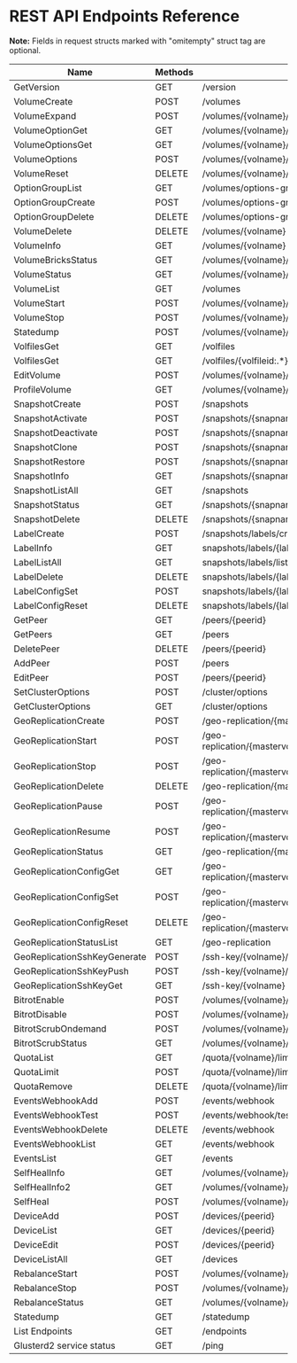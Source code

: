 
<!---
This file is generated using commands described below. DO NOT EDIT.

$ curl -o endpoints.json -s -X GET http://127.0.0.1:24007/endpoints
$ go build pkg/tools/generate-doc.go
$ ./generate-doc
-->

# REST API Endpoints Reference

**Note:** Fields in request structs marked with "omitempty" struct tag are optional.

Name | Methods | Path | Request | Response
--- | --- | --- | --- | ---
GetVersion | GET | /version | [](https://godoc.org/github.com/gluster/glusterd2/pkg/api#) | [VersionResp](https://godoc.org/github.com/gluster/glusterd2/pkg/api#VersionResp)
VolumeCreate | POST | /volumes | [VolCreateReq](https://godoc.org/github.com/gluster/glusterd2/pkg/api#VolCreateReq) | [VolumeCreateResp](https://godoc.org/github.com/gluster/glusterd2/pkg/api#VolumeCreateResp)
VolumeExpand | POST | /volumes/{volname}/expand | [VolExpandReq](https://godoc.org/github.com/gluster/glusterd2/pkg/api#VolExpandReq) | [VolumeExpandResp](https://godoc.org/github.com/gluster/glusterd2/pkg/api#VolumeExpandResp)
VolumeOptionGet | GET | /volumes/{volname}/options/{optname} | [](https://godoc.org/github.com/gluster/glusterd2/pkg/api#) | [VolumeOptionGetResp](https://godoc.org/github.com/gluster/glusterd2/pkg/api#VolumeOptionGetResp)
VolumeOptionsGet | GET | /volumes/{volname}/options | [](https://godoc.org/github.com/gluster/glusterd2/pkg/api#) | [VolumeOptionsGetResp](https://godoc.org/github.com/gluster/glusterd2/pkg/api#VolumeOptionsGetResp)
VolumeOptions | POST | /volumes/{volname}/options | [VolOptionReq](https://godoc.org/github.com/gluster/glusterd2/pkg/api#VolOptionReq) | [VolumeOptionResp](https://godoc.org/github.com/gluster/glusterd2/pkg/api#VolumeOptionResp)
VolumeReset | DELETE | /volumes/{volname}/options | [VolOptionResetReq](https://godoc.org/github.com/gluster/glusterd2/pkg/api#VolOptionResetReq) | [VolumeOptionResp](https://godoc.org/github.com/gluster/glusterd2/pkg/api#VolumeOptionResp)
OptionGroupList | GET | /volumes/options-group | [](https://godoc.org/github.com/gluster/glusterd2/pkg/api#) | [OptionGroupListResp](https://godoc.org/github.com/gluster/glusterd2/pkg/api#OptionGroupListResp)
OptionGroupCreate | POST | /volumes/options-group | [OptionGroupReq](https://godoc.org/github.com/gluster/glusterd2/pkg/api#OptionGroupReq) | [](https://godoc.org/github.com/gluster/glusterd2/pkg/api#)
OptionGroupDelete | DELETE | /volumes/options-group/{groupname} | [](https://godoc.org/github.com/gluster/glusterd2/pkg/api#) | [](https://godoc.org/github.com/gluster/glusterd2/pkg/api#)
VolumeDelete | DELETE | /volumes/{volname} | [](https://godoc.org/github.com/gluster/glusterd2/pkg/api#) | [](https://godoc.org/github.com/gluster/glusterd2/pkg/api#)
VolumeInfo | GET | /volumes/{volname} | [](https://godoc.org/github.com/gluster/glusterd2/pkg/api#) | [VolumeGetResp](https://godoc.org/github.com/gluster/glusterd2/pkg/api#VolumeGetResp)
VolumeBricksStatus | GET | /volumes/{volname}/bricks | [](https://godoc.org/github.com/gluster/glusterd2/pkg/api#) | [BricksStatusResp](https://godoc.org/github.com/gluster/glusterd2/pkg/api#BricksStatusResp)
VolumeStatus | GET | /volumes/{volname}/status | [](https://godoc.org/github.com/gluster/glusterd2/pkg/api#) | [VolumeStatusResp](https://godoc.org/github.com/gluster/glusterd2/pkg/api#VolumeStatusResp)
VolumeList | GET | /volumes | [](https://godoc.org/github.com/gluster/glusterd2/pkg/api#) | [VolumeListResp](https://godoc.org/github.com/gluster/glusterd2/pkg/api#VolumeListResp)
VolumeStart | POST | /volumes/{volname}/start | [VolumeStartReq](https://godoc.org/github.com/gluster/glusterd2/pkg/api#VolumeStartReq) | [VolumeStartResp](https://godoc.org/github.com/gluster/glusterd2/pkg/api#VolumeStartResp)
VolumeStop | POST | /volumes/{volname}/stop | [](https://godoc.org/github.com/gluster/glusterd2/pkg/api#) | [VolumeStopResp](https://godoc.org/github.com/gluster/glusterd2/pkg/api#VolumeStopResp)
Statedump | POST | /volumes/{volname}/statedump | [VolStatedumpReq](https://godoc.org/github.com/gluster/glusterd2/pkg/api#VolStatedumpReq) | [](https://godoc.org/github.com/gluster/glusterd2/pkg/api#)
VolfilesGet | GET | /volfiles | [](https://godoc.org/github.com/gluster/glusterd2/pkg/api#) | [](https://godoc.org/github.com/gluster/glusterd2/pkg/api#)
VolfilesGet | GET | /volfiles/{volfileid:.*} | [](https://godoc.org/github.com/gluster/glusterd2/pkg/api#) | [](https://godoc.org/github.com/gluster/glusterd2/pkg/api#)
EditVolume | POST | /volumes/{volname}/edit | [VolEditReq](https://godoc.org/github.com/gluster/glusterd2/pkg/api#VolEditReq) | [VolumeEditResp](https://godoc.org/github.com/gluster/glusterd2/pkg/api#VolumeEditResp)
ProfileVolume | GET | /volumes/{volname}/profile/{option} | [](https://godoc.org/github.com/gluster/glusterd2/pkg/api#) | [BrickProfileInfo](https://godoc.org/github.com/gluster/glusterd2/pkg/api#BrickProfileInfo)
SnapshotCreate | POST | /snapshots | [SnapCreateReq](https://godoc.org/github.com/gluster/glusterd2/pkg/api#SnapCreateReq) | [SnapCreateResp](https://godoc.org/github.com/gluster/glusterd2/pkg/api#SnapCreateResp)
SnapshotActivate | POST | /snapshots/{snapname}/activate | [SnapActivateReq](https://godoc.org/github.com/gluster/glusterd2/pkg/api#SnapActivateReq) | [SnapshotActivateResp](https://godoc.org/github.com/gluster/glusterd2/pkg/api#SnapshotActivateResp)
SnapshotDeactivate | POST | /snapshots/{snapname}/deactivate | [](https://godoc.org/github.com/gluster/glusterd2/pkg/api#) | [SnapshotDeactivateResp](https://godoc.org/github.com/gluster/glusterd2/pkg/api#SnapshotDeactivateResp)
SnapshotClone | POST | /snapshots/{snapname}/clone | [SnapCloneReq](https://godoc.org/github.com/gluster/glusterd2/pkg/api#SnapCloneReq) | [SnapshotCloneResp](https://godoc.org/github.com/gluster/glusterd2/pkg/api#SnapshotCloneResp)
SnapshotRestore | POST | /snapshots/{snapname}/restore | [](https://godoc.org/github.com/gluster/glusterd2/pkg/api#) | [](https://godoc.org/github.com/gluster/glusterd2/pkg/api#)
SnapshotInfo | GET | /snapshots/{snapname} | [](https://godoc.org/github.com/gluster/glusterd2/pkg/api#) | [SnapGetResp](https://godoc.org/github.com/gluster/glusterd2/pkg/api#SnapGetResp)
SnapshotListAll | GET | /snapshots | [](https://godoc.org/github.com/gluster/glusterd2/pkg/api#) | [SnapListResp](https://godoc.org/github.com/gluster/glusterd2/pkg/api#SnapListResp)
SnapshotStatus | GET | /snapshots/{snapname}/status | [](https://godoc.org/github.com/gluster/glusterd2/pkg/api#) | [SnapStatusResp](https://godoc.org/github.com/gluster/glusterd2/pkg/api#SnapStatusResp)
SnapshotDelete | DELETE | /snapshots/{snapname} | [](https://godoc.org/github.com/gluster/glusterd2/pkg/api#) | [](https://godoc.org/github.com/gluster/glusterd2/pkg/api#)
LabelCreate | POST | /snapshots/labels/create | [LabelCreateReq](https://godoc.org/github.com/gluster/glusterd2/pkg/api#LabelCreateReq) | [LabelCreateResp](https://godoc.org/github.com/gluster/glusterd2/pkg/api#LabelCreateResp)
LabelInfo | GET | snapshots/labels/{labelname} | [](https://godoc.org/github.com/gluster/glusterd2/pkg/api#) | [LabelGetResp](https://godoc.org/github.com/gluster/glusterd2/pkg/api#LabelGetResp)
LabelListAll | GET | snapshots/labels/list | [](https://godoc.org/github.com/gluster/glusterd2/pkg/api#) | [LabelListResp](https://godoc.org/github.com/gluster/glusterd2/pkg/api#LabelListResp)
LabelDelete | DELETE | snapshots/labels/{labelname} | [](https://godoc.org/github.com/gluster/glusterd2/pkg/api#) | [](https://godoc.org/github.com/gluster/glusterd2/pkg/api#)
LabelConfigSet | POST | snapshots/labels/{labelname}/config | [LabelSetReq](https://godoc.org/github.com/gluster/glusterd2/pkg/api#LabelSetReq) | [LabelConfigResp](https://godoc.org/github.com/gluster/glusterd2/pkg/api#LabelConfigResp)
LabelConfigReset | DELETE | snapshots/labels/{labelname}/config | [LabelResetReq](https://godoc.org/github.com/gluster/glusterd2/pkg/api#LabelResetReq) | [LabelConfigResp](https://godoc.org/github.com/gluster/glusterd2/pkg/api#LabelConfigResp)
GetPeer | GET | /peers/{peerid} | [](https://godoc.org/github.com/gluster/glusterd2/pkg/api#) | [PeerGetResp](https://godoc.org/github.com/gluster/glusterd2/pkg/api#PeerGetResp)
GetPeers | GET | /peers | [](https://godoc.org/github.com/gluster/glusterd2/pkg/api#) | [PeerListResp](https://godoc.org/github.com/gluster/glusterd2/pkg/api#PeerListResp)
DeletePeer | DELETE | /peers/{peerid} | [](https://godoc.org/github.com/gluster/glusterd2/pkg/api#) | [](https://godoc.org/github.com/gluster/glusterd2/pkg/api#)
AddPeer | POST | /peers | [PeerAddReq](https://godoc.org/github.com/gluster/glusterd2/pkg/api#PeerAddReq) | [PeerAddResp](https://godoc.org/github.com/gluster/glusterd2/pkg/api#PeerAddResp)
EditPeer | POST | /peers/{peerid} | [PeerEditReq](https://godoc.org/github.com/gluster/glusterd2/pkg/api#PeerEditReq) | [PeerEditResp](https://godoc.org/github.com/gluster/glusterd2/pkg/api#PeerEditResp)
SetClusterOptions | POST | /cluster/options | [](https://godoc.org/github.com/gluster/glusterd2/pkg/api#) | [](https://godoc.org/github.com/gluster/glusterd2/pkg/api#)
GetClusterOptions | GET | /cluster/options | [](https://godoc.org/github.com/gluster/glusterd2/pkg/api#) | [](https://godoc.org/github.com/gluster/glusterd2/pkg/api#)
GeoReplicationCreate | POST | /geo-replication/{mastervolid}/{remotevolid} | [GeorepCreateReq](https://godoc.org/github.com/gluster/glusterd2/plugins/georeplication/api#GeorepCreateReq) | [GeorepSession](https://godoc.org/github.com/gluster/glusterd2/plugins/georeplication/api#GeorepSession)
GeoReplicationStart | POST | /geo-replication/{mastervolid}/{remotevolid}/start | [GeorepCommandsReq](https://godoc.org/github.com/gluster/glusterd2/plugins/georeplication/api#GeorepCommandsReq) | [GeorepSession](https://godoc.org/github.com/gluster/glusterd2/plugins/georeplication/api#GeorepSession)
GeoReplicationStop | POST | /geo-replication/{mastervolid}/{remotevolid}/stop | [GeorepCommandsReq](https://godoc.org/github.com/gluster/glusterd2/plugins/georeplication/api#GeorepCommandsReq) | [GeorepSession](https://godoc.org/github.com/gluster/glusterd2/plugins/georeplication/api#GeorepSession)
GeoReplicationDelete | DELETE | /geo-replication/{mastervolid}/{remotevolid} | [](https://godoc.org/github.com/gluster/glusterd2/plugins/georeplication/api#) | [](https://godoc.org/github.com/gluster/glusterd2/plugins/georeplication/api#)
GeoReplicationPause | POST | /geo-replication/{mastervolid}/{remotevolid}/pause | [GeorepCommandsReq](https://godoc.org/github.com/gluster/glusterd2/plugins/georeplication/api#GeorepCommandsReq) | [GeorepSession](https://godoc.org/github.com/gluster/glusterd2/plugins/georeplication/api#GeorepSession)
GeoReplicationResume | POST | /geo-replication/{mastervolid}/{remotevolid}/resume | [GeorepCommandsReq](https://godoc.org/github.com/gluster/glusterd2/plugins/georeplication/api#GeorepCommandsReq) | [GeorepSession](https://godoc.org/github.com/gluster/glusterd2/plugins/georeplication/api#GeorepSession)
GeoReplicationStatus | GET | /geo-replication/{mastervolid}/{remotevolid} | [](https://godoc.org/github.com/gluster/glusterd2/plugins/georeplication/api#) | [GeorepSession](https://godoc.org/github.com/gluster/glusterd2/plugins/georeplication/api#GeorepSession)
GeoReplicationConfigGet | GET | /geo-replication/{mastervolid}/{remotevolid}/config | [](https://godoc.org/github.com/gluster/glusterd2/plugins/georeplication/api#) | [GeorepOption](https://godoc.org/github.com/gluster/glusterd2/plugins/georeplication/api#GeorepOption)
GeoReplicationConfigSet | POST | /geo-replication/{mastervolid}/{remotevolid}/config | [GeorepOption](https://godoc.org/github.com/gluster/glusterd2/plugins/georeplication/api#GeorepOption) | [GeorepOption](https://godoc.org/github.com/gluster/glusterd2/plugins/georeplication/api#GeorepOption)
GeoReplicationConfigReset | DELETE | /geo-replication/{mastervolid}/{remotevolid}/config | [](https://godoc.org/github.com/gluster/glusterd2/plugins/georeplication/api#) | [](https://godoc.org/github.com/gluster/glusterd2/plugins/georeplication/api#)
GeoReplicationStatusList | GET | /geo-replication | [](https://godoc.org/github.com/gluster/glusterd2/plugins/georeplication/api#) | [GeorepSessionList](https://godoc.org/github.com/gluster/glusterd2/plugins/georeplication/api#GeorepSessionList)
GeoReplicationSshKeyGenerate | POST | /ssh-key/{volname}/generate | [](https://godoc.org/github.com/gluster/glusterd2/plugins/georeplication/api#) | [GeorepSSHPublicKey](https://godoc.org/github.com/gluster/glusterd2/plugins/georeplication/api#GeorepSSHPublicKey)
GeoReplicationSshKeyPush | POST | /ssh-key/{volname}/push | [GeorepSSHPublicKey](https://godoc.org/github.com/gluster/glusterd2/plugins/georeplication/api#GeorepSSHPublicKey) | [](https://godoc.org/github.com/gluster/glusterd2/plugins/georeplication/api#)
GeoReplicationSshKeyGet | GET | /ssh-key/{volname} | [](https://godoc.org/github.com/gluster/glusterd2/plugins/georeplication/api#) | [GeorepSSHPublicKey](https://godoc.org/github.com/gluster/glusterd2/plugins/georeplication/api#GeorepSSHPublicKey)
BitrotEnable | POST | /volumes/{volname}/bitrot/enable | [](https://godoc.org/github.com/gluster/glusterd2/plugins/bitrot/api#) | [](https://godoc.org/github.com/gluster/glusterd2/plugins/bitrot/api#)
BitrotDisable | POST | /volumes/{volname}/bitrot/disable | [](https://godoc.org/github.com/gluster/glusterd2/plugins/bitrot/api#) | [](https://godoc.org/github.com/gluster/glusterd2/plugins/bitrot/api#)
BitrotScrubOndemand | POST | /volumes/{volname}/bitrot/scrubondemand | [](https://godoc.org/github.com/gluster/glusterd2/plugins/bitrot/api#) | [](https://godoc.org/github.com/gluster/glusterd2/plugins/bitrot/api#)
BitrotScrubStatus | GET | /volumes/{volname}/bitrot/scrubstatus | [](https://godoc.org/github.com/gluster/glusterd2/plugins/bitrot/api#) | [](https://godoc.org/github.com/gluster/glusterd2/plugins/bitrot/api#)
QuotaList | GET | /quota/{volname}/limit | [](https://godoc.org/github.com/gluster/glusterd2/plugins/quota/api#) | [](https://godoc.org/github.com/gluster/glusterd2/plugins/quota/api#)
QuotaLimit | POST | /quota/{volname}/limit | [](https://godoc.org/github.com/gluster/glusterd2/plugins/quota/api#) | [](https://godoc.org/github.com/gluster/glusterd2/plugins/quota/api#)
QuotaRemove | DELETE | /quota/{volname}/limit | [](https://godoc.org/github.com/gluster/glusterd2/plugins/quota/api#) | [](https://godoc.org/github.com/gluster/glusterd2/plugins/quota/api#)
EventsWebhookAdd | POST | /events/webhook | [Webhook](https://godoc.org/github.com/gluster/glusterd2/plugins/events/api#Webhook) | [](https://godoc.org/github.com/gluster/glusterd2/plugins/events/api#)
EventsWebhookTest | POST | /events/webhook/test | [Webhook](https://godoc.org/github.com/gluster/glusterd2/plugins/events/api#Webhook) | [](https://godoc.org/github.com/gluster/glusterd2/plugins/events/api#)
EventsWebhookDelete | DELETE | /events/webhook | [WebhookDel](https://godoc.org/github.com/gluster/glusterd2/plugins/events/api#WebhookDel) | [](https://godoc.org/github.com/gluster/glusterd2/plugins/events/api#)
EventsWebhookList | GET | /events/webhook | [](https://godoc.org/github.com/gluster/glusterd2/plugins/events/api#) | [WebhookList](https://godoc.org/github.com/gluster/glusterd2/plugins/events/api#WebhookList)
EventsList | GET | /events | [](https://godoc.org/github.com/gluster/glusterd2/plugins/events/api#) | [Event](https://godoc.org/github.com/gluster/glusterd2/plugins/events/api#Event)
SelfHealInfo | GET | /volumes/{volname}/{opts}/heal-info | [](https://godoc.org/github.com/gluster/glusterd2/plugins/glustershd/api#) | [BrickHealInfo](https://godoc.org/github.com/gluster/glusterd2/plugins/glustershd/api#BrickHealInfo)
SelfHealInfo2 | GET | /volumes/{volname}/heal-info | [](https://godoc.org/github.com/gluster/glusterd2/plugins/glustershd/api#) | [BrickHealInfo](https://godoc.org/github.com/gluster/glusterd2/plugins/glustershd/api#BrickHealInfo)
SelfHeal | POST | /volumes/{volname}/heal | [](https://godoc.org/github.com/gluster/glusterd2/plugins/glustershd/api#) | [](https://godoc.org/github.com/gluster/glusterd2/plugins/glustershd/api#)
DeviceAdd | POST | /devices/{peerid} | [AddDeviceReq](https://godoc.org/github.com/gluster/glusterd2/plugins/device/api#AddDeviceReq) | [AddDeviceResp](https://godoc.org/github.com/gluster/glusterd2/plugins/device/api#AddDeviceResp)
DeviceList | GET | /devices/{peerid} | [](https://godoc.org/github.com/gluster/glusterd2/plugins/device/api#) | [ListDeviceResp](https://godoc.org/github.com/gluster/glusterd2/plugins/device/api#ListDeviceResp)
DeviceEdit | POST | /devices/{peerid} | [EditDeviceReq](https://godoc.org/github.com/gluster/glusterd2/plugins/device/api#EditDeviceReq) | [](https://godoc.org/github.com/gluster/glusterd2/plugins/device/api#)
DeviceListAll | GET | /devices | [](https://godoc.org/github.com/gluster/glusterd2/plugins/device/api#) | [ListDeviceResp](https://godoc.org/github.com/gluster/glusterd2/plugins/device/api#ListDeviceResp)
RebalanceStart | POST | /volumes/{volname}/rebalance/start | [StartReq](https://godoc.org/github.com/gluster/glusterd2/plugins/rebalance/api#StartReq) | [](https://godoc.org/github.com/gluster/glusterd2/plugins/rebalance/api#)
RebalanceStop | POST | /volumes/{volname}/rebalance/stop | [](https://godoc.org/github.com/gluster/glusterd2/plugins/rebalance/api#) | [](https://godoc.org/github.com/gluster/glusterd2/plugins/rebalance/api#)
RebalanceStatus | GET | /volumes/{volname}/rebalance | [](https://godoc.org/github.com/gluster/glusterd2/plugins/rebalance/api#) | [](https://godoc.org/github.com/gluster/glusterd2/plugins/rebalance/api#)
Statedump | GET | /statedump | [](https://godoc.org/github.com/gluster/glusterd2/pkg/api#) | [](https://godoc.org/github.com/gluster/glusterd2/pkg/api#)
List Endpoints | GET | /endpoints | [](https://godoc.org/github.com/gluster/glusterd2/pkg/api#) | [ListEndpointsResp](https://godoc.org/github.com/gluster/glusterd2/pkg/api#ListEndpointsResp)
Glusterd2 service status | GET | /ping | [](https://godoc.org/github.com/gluster/glusterd2/pkg/api#) | [](https://godoc.org/github.com/gluster/glusterd2/pkg/api#)
